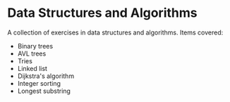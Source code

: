 # Data Structures and Algorithms
A collection of exercises in data structures and algorithms. Items covered:

- Binary trees
- AVL trees
- Tries
- Linked list
- Dijkstra's algorithm
- Integer sorting
- Longest substring 
